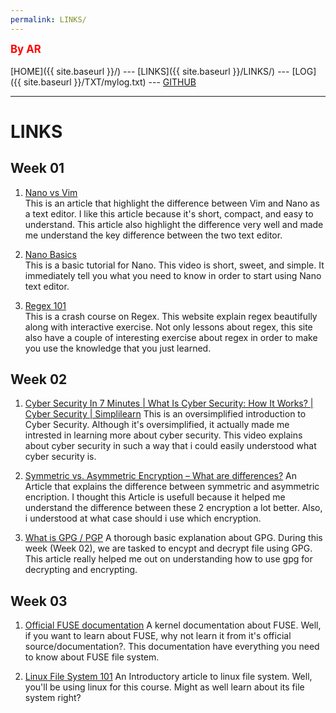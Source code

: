 ```yaml
---
permalink: LINKS/
---
```

<span style="color:red; font-weight:bold; font-size:larger;">By AR</span>
<br><br>
[HOME]({{ site.baseurl }}/) ---
[LINKS]({{ site.baseurl }}/LINKS/) ---
[LOG]({{ site.baseurl }}/TXT/mylog.txt) ---
[GITHUB](https://github.com/AndiRaihan/os222)
<br>
<hr>

# LINKS<br>
## Week 01<br>
1. [Nano vs Vim](https://www.linuxfordevices.com/tutorials/linux/nano-editor-vs-vim-editor)<br>
This is an article that highlight the difference between Vim and Nano as a text editor. I like this article because it's short, compact, and easy to understand. This article also highlight the difference very well and made me understand the key difference between the two text editor.

2. [Nano Basics](https://www.youtube.com/watch?v=Jf0ZJZJ8jlI)<br>
This is a basic tutorial for Nano. This video is short, sweet, and simple. It immediately tell you what you need to know in order to start using Nano text editor.

3. [Regex 101](https://regexone.com)<br>
This is a crash course on Regex. This website explain regex beautifully along with interactive exercise. Not only lessons about regex, this site also have a couple of interesting exercise about regex in order to make you use the knowledge that you just learned.

## Week 02<br>
1. [Cyber Security In 7 Minutes | What Is Cyber Security: How It Works? | Cyber Security | Simplilearn](https://www.youtube.com/watch?v=inWWhr5tnEA)
This is an oversimplified introduction to Cyber Security. Although it's oversimplified, it actually made me intrested in learning more about cyber security. This video explains about cyber security in such a way that i could easily understood what cyber security is.

2. [Symmetric vs. Asymmetric Encryption – What are differences?](https://www.ssl2buy.com/wiki/symmetric-vs-asymmetric-encryption-what-are-differences)
An Article that explains the difference between symmetric and asymmetric encription. I thought this Article is usefull because it helped me understand the difference between these 2 encryption a lot better. Also, i understood at what case should i use which encryption.

3. [What is GPG / PGP](https://www.privex.io/articles/what-is-gpg)
A thorough basic explanation about GPG. During this week (Week 02), we are tasked to encypt and decrypt file using GPG. This article really helped me out on understanding how to use gpg for decrypting and encrypting. 

## Week 03<br>
1. [Official FUSE documentation](https://www.kernel.org/doc/html/latest/filesystems/fuse.html)
A kernel documentation about FUSE. Well, if you want to learn about FUSE, why not learn it from it's official source/documentation?. This documentation have everything you need to know about FUSE file system.

2. [Linux File System 101](https://opensource.com/life/16/10/introduction-linux-filesystems)
An Introductory article to linux file system. Well, you'll be using linux for this course. Might as well learn about its file system right?
